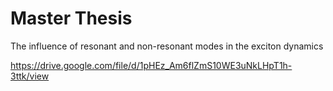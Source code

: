 # Master Thesis
The influence of resonant and non-resonant modes in the exciton dynamics

https://drive.google.com/file/d/1pHEz_Am6flZmS10WE3uNkLHpT1h-3ttk/view
